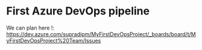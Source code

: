 # First Azure DevOps pipeline

We can plan here !: https://dev.azure.com/supradipm/MyFirstDevOpsProject/_boards/board/t/MyFirstDevOpsProject%20Team/Issues
